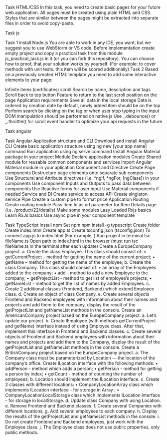 Task HTML/CSS
In this task, you need to create basic pages for your future web application. All pages must be created using plain HTML and CSS. Styles that are similar between the pages might be extracted into separate files in order to avoid copy-paste.

Task js

Task 1
install Node.js
You are able to work in any IDE, you want, but we suggest you to use WebStorm or VS code.
Before implementation create empty project and copy a practical task from this module js_practical_task.js in it (or you can fork this repository). You can choose how to proof, that your solution works by yourself. (For example: to cover methods with unit tests. this item will be scored additionally)
Task 2
Based on a previously created HTML template you need to add some interactive elements to your page:

Infinite items (certificates) scroll
Search by name, description and tags
Scroll back to top button
Feature to return to the last scroll position on the page
Application requirements
Save all data in the local storage
Data is ordered by creation date by default, newly added item should be on the top
Perform search by clicking on the tag or when user stop typing in the input
DOM manipulation should be performed on native js
Use _.debounce() or _.throttle() for scroll event handler to optimize your api requests in the future

Task angular

Task
Angular Application structure and CLI
Download and install Angular CLI
Create basic application structure using ng new [your app name] command
Run application using ng serve command
Install Angular Material package in your project
Module
Declare application modules
Create Shared module for reusable common components and services
Import Angular Material module in your aplication
Component and Directive
Create Page components
Destructure page elements onto separate sub components
Use Structural and Attribute directives (i.e. *ngIf, *ngFor, [ngClass]) in your components
Use component Inputs and Outputs to pass data between components
Use Reactive forms for user input
Use Material components if needed
Service and DI
Create service to access API
Create singleton service
Pipe
Create a custom pipe to format price
Application Routing
Create routing module
Pass Item Id as url parameter for Item Details page (i.e. /product/22/details)
Make some modules Lazy Loaded
Rxjs basics
Learn RxJs basics
Use async pipe in your component template

Task TypeScript
Install npm
Set npm npm install -g typescript
Create folder
Create index.html
Create app.ts
Create tsconfig.json (tsconfig.json)
To connect app.js to index.html (For example, <script src=”app.js”></script>)
Run project in terminal tsc fileName.ts
Open path to index.html in the browser (must run tsc fileName.ts in the terminal after each update)
Create a EuropeCompany project. a. Create the class Employee. This class should consist of: • getCurrentProject - method for getting the name of the current project; • getName – method for getting the name of the employee; b. Create the class Company. This class should consist of: • an array of the Employees added to the company; • add - method to add a new Employee to the company; • getProjectList - method to get list of employee’s projects; • getNameList - method to get the list of names by added Employees. c. Create 2 additional classes (Frontend, Backend) which extend Employee class. d. Create an object of class Company. e. Create several objects Frontend and Backend employees with information about their names and projects and add them to the company, display the result of the getProjectList and getNameList methods in the console.
Create an AmericanCompany project based on the EuropeCompany project. a. Let’s update our project. b. Create IEmployee (with methods getCurrentProject and getName) interface instead of using Employee class. After that, implement this interface in Frontend and Backend classes. c. Create several objects of Frontend and Backend employees with information about their names and projects and add them to the Company, display the result of the getProjectList and getNameList methods in the console.
Create a BritishCompany project based on the EuropeCompany project. a. The Company class must be parameterized by Location — the location of the company’s office. Create ILocation interface with the following methods: • addPerson - method which adds a person; • getPerson - method for getting a person by index; • getCount - method of counting the number of employees; b. Location should implement the ILocation interface. c. Create 2 classes with different locations: • CompanyLocationArray class which implements ILocation interface - for storage in Array ; • CompanyLocationLocalStorage class which implements ILocation interface - for storage in localStorage. d. Update class Company with using Location. e. Remove Frontend and Backend classes. f. Create several Companies with different locations. g. Add several employees to each company. h. Display the results of the getProjectList and getNameList methods in the console. i. Do not create Frontend and Backend employees, just work with the Employee class. j. The Employee class does not use public properties, only public methods.